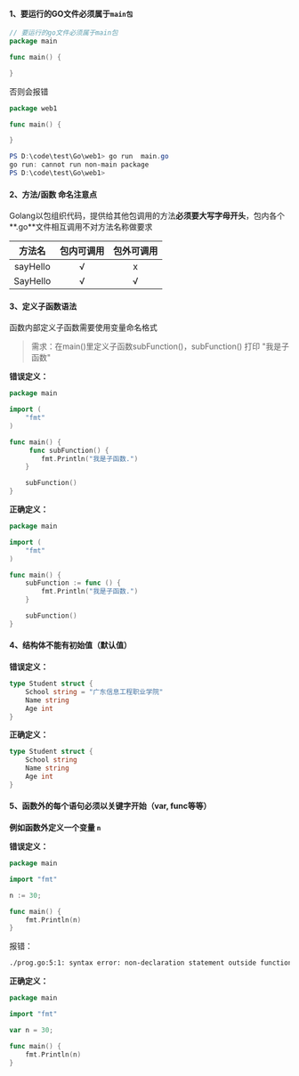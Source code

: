 #### 1、要运行的GO文件必须属于`main包`

```go
// 要运行的go文件必须属于main包
package main

func main() {

}
```

否则会报错

```go
package web1

func main() {

}
```

```powershell
PS D:\code\test\Go\web1> go run  main.go
go run: cannot run non-main package
PS D:\code\test\Go\web1> 
```



#### 2、方法/函数 命名注意点

Golang以包组织代码，提供给其他包调用的方法**必须要大写字母开头**，包内各个**.go**文件相互调用不对方法名称做要求

|  方法名  | 包内可调用 | 包外可调用 |
| :------: | :--------: | :--------: |
| sayHello |     √      |     x      |
| SayHello |     √      |     √      |



#### 3、定义子函数语法

函数内部定义子函数需要使用变量命名格式

>需求：在main()里定义子函数subFunction()，subFunction() 打印 "我是子函数"

**错误定义：**

```go
package main

import (
	"fmt"
)

func main() {
	 func subFunction() {
		fmt.Println("我是子函数.")
	}

	subFunction()
}
```



**正确定义：**

```go
package main

import (
	"fmt"
)

func main() {
	subFunction := func () {
		fmt.Println("我是子函数.")
	}

	subFunction()
}
```





#### 4、结构体不能有初始值（默认值）

**错误定义：**

```go
type Student struct {
	School string = "广东信息工程职业学院"
	Name string
	Age int
}
```



**正确定义：**

```go
type Student struct {
	School string
	Name string
	Age int
}
```





#### 5、函数外的每个语句必须以关键字开始（var, func等等）

**例如函数外定义一个变量 `n`**

**错误定义：**

```go
package main

import "fmt"

n := 30;

func main() {
	fmt.Println(n)
}
```

报错：

```bash
./prog.go:5:1: syntax error: non-declaration statement outside function body
```



**正确定义：**

```go
package main

import "fmt"

var n = 30;

func main() {
	fmt.Println(n)
}
```

